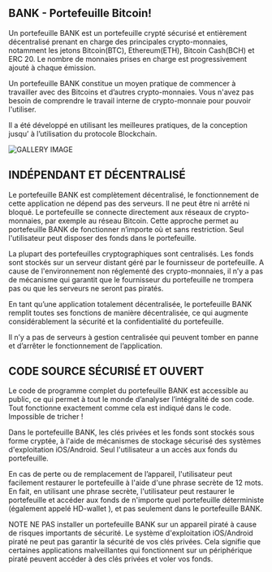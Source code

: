 ## BANK - Portefeuille Bitcoin!

Un portefeuille BANK est un portefeuille crypté sécurisé et entièrement décentralisé prenant en charge des principales crypto-monnaies, notamment les jetons Bitcoin(BTC), Ethereum(ETH), Bitcoin Cash(BCH) et ERC 20. Le nombre de monnaies prises en charge est progressivement ajouté à chaque émission.

Un portefeuille BANK constitue un moyen pratique de commencer à travailler avec des Bitcoins et d’autres crypto-monnaies. Vous n'avez pas besoin de comprendre le travail interne de crypto-monnaie pour pouvoir l'utiliser.

Il a été développé en utilisant les meilleures pratiques, de la conception jusqu’ à l’utilisation du protocole Blockchain.

![GALLERY IMAGE](/assets/images/bankwallet_screenshots_ios.png)


## INDÉPENDANT ET DÉCENTRALISÉ 

Le portefeuille BANK est complètement décentralisé, le fonctionnement de cette application ne dépend pas des serveurs. Il ne peut être ni arrêté ni bloqué. Le portefeuille se connecte directement aux réseaux de crypto-monnaies, par exemple au réseau Bitcoin. Cette approche permet au portefeuille BANK de fonctionner n’importe où et sans restriction. Seul l'utilisateur peut disposer des fonds dans le portefeuille.

La plupart des portefeuilles cryptographiques sont centralisés. Les fonds sont stockés sur un serveur distant géré par le fournisseur de portefeuille. A cause de l'environnement non réglementé des crypto-monnaies, il n’y a pas de mécanisme qui garantit que le fournisseur du portefeuille ne trompera pas ou que les serveurs ne seront pas piratés.

En tant qu’une application totalement décentralisée, le portefeuille BANK remplit toutes ses fonctions de manière décentralisée, ce qui augmente considérablement la sécurité et la confidentialité du portefeuille.

Il n’y a pas de serveurs à gestion centralisée qui peuvent tomber en panne et d’arrêter le fonctionnement de l’application.


## CODE SOURCE SÉCURISÉ ET OUVERT

Le code de programme complet du portefeuille BANK est accessible au public, ce qui permet à tout le monde d’analyser l’intégralité de son code. Tout fonctionne exactement comme cela est indiqué dans le code. Impossible de tricher !

Dans le portefeuille BANK, les clés privées et les fonds sont stockés sous forme cryptée, à l'aide de mécanismes de stockage sécurisé des systèmes d'exploitation iOS/Android. Seul l'utilisateur a un accès aux fonds du portefeuille.

En cas de perte ou de remplacement de l’appareil, l'utilisateur peut facilement restaurer le portefeuille à l'aide d'une phrase secrète de 12 mots. En fait, en utilisant une phrase secrète, l'utilisateur peut restaurer le portefeuille et accéder aux fonds de n'importe quel portefeuille déterministe (également appelé HD-wallet ), et pas seulement dans le portefeuille BANK.

NOTE NE PAS installer un portefeuille BANK sur un appareil piraté à cause de risques importants de sécurité. Le système d'exploitation iOS/Android piraté ne peut pas garantir la sécurité de vos clés privées. Cela signifie que certaines applications malveillantes qui fonctionnent sur un périphérique piraté peuvent accéder à des clés privées et voler vos fonds.
